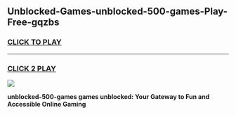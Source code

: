 
## Unblocked-Games-unblocked-500-games-Play-Free-gqzbs
<h3>
<a href="https://premium76.site?title=unblocked-500-games&ref=22A">CLICK TO PLAY</a></h3>
<hr>

<h3>
<a href="https://premium76.site?title=unblocked-500-games&ref=22A">CLICK 2 PLAY</a>
  
</h3>

<a href="https://premium76.site?title=unblocked-500-games&ref=22A"><img src="https://clearcache.store/games.png"></a>


**unblocked-500-games games unblocked: Your Gateway to Fun and Accessible Online Gaming**
